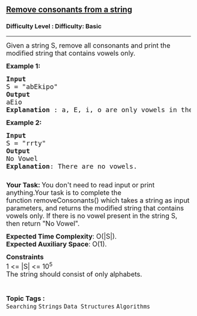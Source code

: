 <h2><a href="https://www.geeksforgeeks.org/problems/c-program-to-remove-consonants-from-a-string1945/1?page=5&category=Arrays,Strings&difficulty=Basic&status=solved,unsolved,attempted&sortBy=submissions">Remove consonants from a string</a></h2><h3>Difficulty Level : Difficulty: Basic</h3><hr><div class="problems_problem_content__Xm_eO"><p><span style="font-size:18px">Given a string S, remove all consonants and print&nbsp;the modified string&nbsp;that contains vowels only.</span></p>

<p><span style="font-size:18px"><strong>Example 1:</strong></span></p>

<pre><span style="font-size:18px"><strong>Input</strong>
S = "abEkipo"</span>
<span style="font-size:18px"><strong>Output</strong>
aEio
<strong>Explanation </strong>: a, E, i, o are only vowels in the string.
</span></pre>

<p><span style="font-size:18px"><strong>Example 2:</strong></span></p>

<pre><span style="font-size:18px"><strong>Input</strong>
S = "rrty"</span>
<span style="font-size:18px"><strong>Output</strong>
No Vowel</span>
<span style="font-size:18px"><strong>Explanation</strong>: There are no vowels.</span>

</pre>

<p><span style="font-size:18px"><strong>Your Task:&nbsp;</strong>You don't need to read input or print anything.Your task is&nbsp;to complete the function&nbsp;removeConsonants()&nbsp;which takes a string as input parameters, and returns the modified string that contains vowels only. If there is no vowel present in the string S, then return&nbsp;"No Vowel".</span></p>

<p><span style="font-size:18px"><strong>Expected Time Complexity</strong>:&nbsp;O(|S|).<br>
<strong>Expected Auxiliary Space</strong>:&nbsp;O(1).</span></p>

<p><span style="font-size:18px"><strong>Constraints</strong><br>
1 &lt;= |S| &lt;= 10<sup>5</sup><br>
The string should consist&nbsp;of only alphabets.</span></p>
</div><br><p><span style=font-size:18px><strong>Topic Tags : </strong><br><code>Searching</code>&nbsp;<code>Strings</code>&nbsp;<code>Data Structures</code>&nbsp;<code>Algorithms</code>&nbsp;